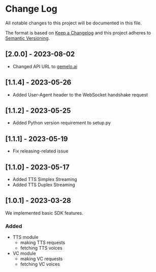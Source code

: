 # Change Log
All notable changes to this project will be documented in this file.

The format is based on [Keep a Changelog](http://keepachangelog.com/)
and this project adheres to [Semantic Versioning](http://semver.org/).

## [2.0.0] - 2023-08-02

- Changed API URL to [gemelo.ai](https://gemelo.ai)

## [1.1.4] - 2023-05-26

- Added User-Agent header to the WebSocket handshake request

## [1.1.2] - 2023-05-25

- Added Python version requirement to setup.py

## [1.1.1] - 2023-05-19

- Fix releasing-related issue

## [1.1.0] - 2023-05-17

- Added TTS Simplex Streaming
- Added TTS Duplex Streaming

## [1.0.1] - 2023-03-28

We implemented basic SDK features.

### Added

- TTS module
  - making TTS requests
  - fetching TTS voices
- VC module
  - making VC requests
  - fetching VC voices
